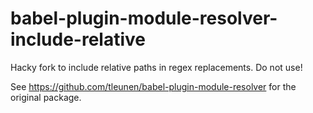 # babel-plugin-module-resolver-include-relative

Hacky fork to include relative paths in regex replacements. Do not use!

See https://github.com/tleunen/babel-plugin-module-resolver for the original package.
